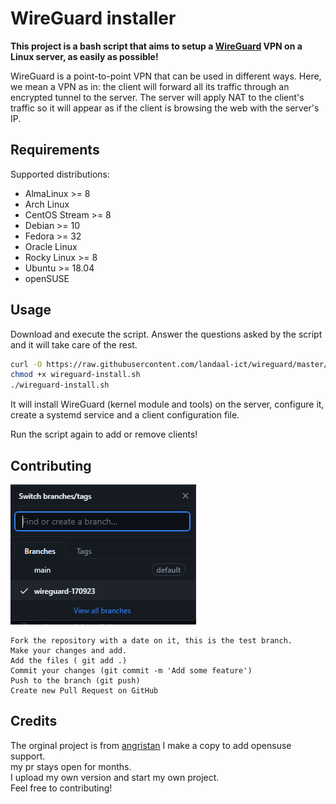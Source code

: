# WireGuard installer

**This project is a bash script that aims to setup a [WireGuard](https://www.wireguard.com/) VPN on a Linux server, as easily as possible!**

WireGuard is a point-to-point VPN that can be used in different ways. Here, we mean a VPN as in: the client will forward all its traffic through an encrypted tunnel to the server.
The server will apply NAT to the client's traffic so it will appear as if the client is browsing the web with the server's IP.



## Requirements

Supported distributions:

- AlmaLinux >= 8
- Arch Linux
- CentOS Stream >= 8
- Debian >= 10
- Fedora >= 32
- Oracle Linux
- Rocky Linux >= 8
- Ubuntu >= 18.04
- openSUSE

## Usage

Download and execute the script. Answer the questions asked by the script and it will take care of the rest.

```bash
curl -O https://raw.githubusercontent.com/landaal-ict/wireguard/master/wireguard-install.sh
chmod +x wireguard-install.sh
./wireguard-install.sh
```

It will install WireGuard (kernel module and tools) on the server, configure it, create a systemd service and a client configuration file.

Run the script again to add or remove clients!

## Contributing
![](/img/branch.png)  
```
Fork the repository with a date on it, this is the test branch.  
Make your changes and add.  
Add the files ( git add .)  
Commit your changes (git commit -m 'Add some feature')  
Push to the branch (git push)  
Create new Pull Request on GitHub  
```


## Credits

The orginal project is from [angristan](https://github.com/angristan/wireguard-install)
I make a copy to add opensuse support.  
my pr stays open for months.  
I upload my own version and start my own project.  
Feel free to contributing!  
